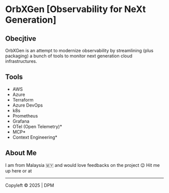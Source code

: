 # OrbXGen [Observability for NeXt Generation]

## Obecjtive

OrbXGen is an attempt to modernize observability by streamlining (plus packaging) a bunch of tools to monitor next generation cloud infrastructures.

## Tools

- AWS
- Azure
- Terraform
- Azure DevOps
- k8s
- Prometheus
- Grafana
- OTel (Open Telemetry)*
- MCP*
- Context Engineering*

## About Me

I am from Malaysia :malaysia: and would love feedbacks on the project :wink:
Hit me up here or at <i class="fa-brands fa-square-linkedin"></i>


---

Copyleft © 2025 | DPM
